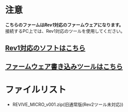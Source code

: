 # 注意

**こちらのファームは*****Rev1*****対応のファームウェアになります。**  
接続するPC上では、Rev1対応のツールを使用してください。

## [Rev1対応のソフトはこちら](https://github.com/bit-trade-one/ADRVMICR2-REVIVE-USB-Micro-Rev2/raw/master/App/Rev1)
## [ファームウェア書き込みツールはこちら](https://github.com/bit-trade-one/ADRVMICR2-REVIVE-USB-Micro-Rev2/raw/master/Firmware/Tool)

# ファイルリスト

 - REVIVE_MICRO_v001.zip(旧通常版(Rev2ツール未対応))
